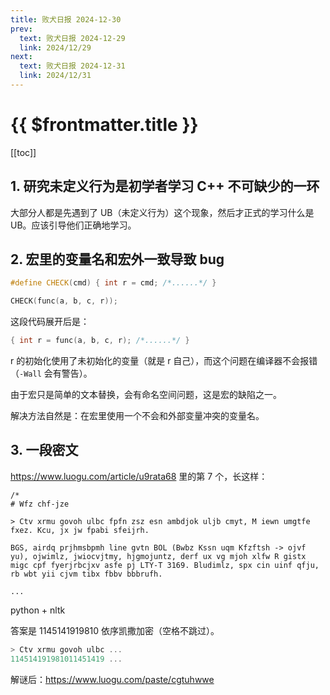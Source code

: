 ```yaml
---
title: 败犬日报 2024-12-30
prev:
  text: 败犬日报 2024-12-29
  link: 2024/12/29
next:
  text: 败犬日报 2024-12-31
  link: 2024/12/31
---
```


# {{ $frontmatter.title }}

[[toc]]

## 1. 研究未定义行为是初学者学习 C++ 不可缺少的一环

大部分人都是先遇到了 UB（未定义行为）这个现象，然后才正式的学习什么是 UB。应该引导他们正确地学习。

## 2. 宏里的变量名和宏外一致导致 bug

```cpp
#define CHECK(cmd) { int r = cmd; /*......*/ }

CHECK(func(a, b, c, r));
```

这段代码展开后是：

```cpp
{ int r = func(a, b, c, r); /*......*/ }
```

r 的初始化使用了未初始化的变量（就是 r 自己），而这个问题在编译器不会报错（`-Wall` 会有警告）。

由于宏只是简单的文本替换，会有命名空间问题，这是宏的缺陷之一。

解决方法自然是：在宏里使用一个不会和外部变量冲突的变量名。

## 3. 一段密文

<https://www.luogu.com/article/u9rata68> 里的第 7 个，长这样：

```text
/*
# Wfz chf-jze

> Ctv xrmu govoh ulbc fpfn zsz esn ambdjok uljb cmyt, M iewn umgtfe fxez. Kcu, jx jw fpabi sfeijrh.

BGS, airdq prjhmsbpmh line gvtn BOL (Bwbz Kssn uqm Kfzftsh -> ojvf yu), ojwimlz, jwiocvjtmy, hjgmojuntz, derf ux vg mjoh xlfw R gistx migc cpf fyerjrbcjxv asfe pj LTY-T 3169. Bludimlz, spx cin uinf qfju, rb wbt yii cjvm tibx fbbv bbbrufh.

...
```

python + nltk

答案是 1145141919810 依序凯撒加密（空格不跳过）。

```cpp
> Ctv xrmu govoh ulbc ...
114514191981011451419 ...
```

解谜后：<https://www.luogu.com/paste/cgtuhwwe>

